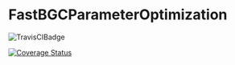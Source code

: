 # FastBGCParameterOptimization

![TravisCIBadge](https://travis-ci.com/briochemc/FastBGCParameterOptimization.svg?branch=master)

[![Coverage Status](https://coveralls.io/repos/github/briochemc/FastBGCParameterOptimization/badge.svg?branch=master)](https://coveralls.io/github/briochemc/FastBGCParameterOptimization?branch=master)

